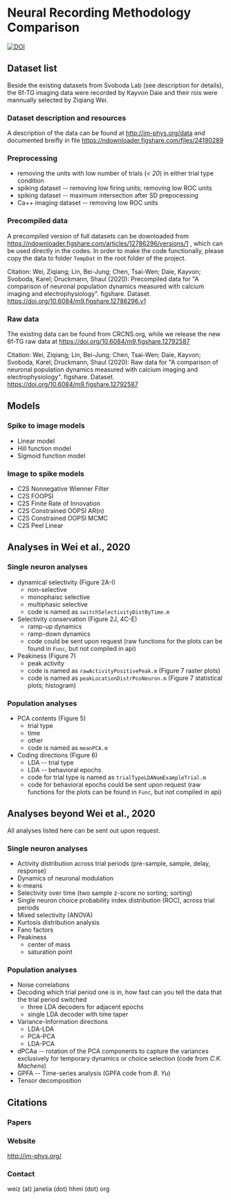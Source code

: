 # Neural Recording Methodology Comparison
[![DOI](https://zenodo.org/badge/DOI/10.5281/zenodo.3979786.svg)](https://doi.org/10.5281/zenodo.3979786)


## Dataset list
Beside the existing datasets from Svoboda Lab (see description for details), the 6f-TG imaging data were recorded by Kayvon Daie and their rois were mannually selected by Ziqiang Wei. 

### Dataset description and resources
A description of the data can be found at http://im-phys.org/data and documented breifly in file https://ndownloader.figshare.com/files/24190289 

### Preprocessing
* removing the units with low number of trials (*< 20*) in either trial type condition
* spiking dataset -- removing low firing units; removing low ROC units
* spiking dataset -- maximum intersection after SD prepocessing
* Ca++ imaging dataset -- removing low ROC units

### Precompiled data
A precompiled version of full datasets can be downloaded from https://ndownloader.figshare.com/articles/12786296/versions/1 , which can be used directly in the codes. In order to make the code functionally, please copy the data to folder `TempDat` in the root folder of the project.

Citation: Wei, Ziqiang; Lin, Bei-Jung; Chen, Tsai-Wen; Daie, Kayvon; Svoboda, Karel; Druckmann, Shaul (2020): Precompiled data for "A comparison of neuronal population dynamics measured with calcium imaging and electrophysiology". figshare. Dataset. https://doi.org/10.6084/m9.figshare.12786296.v1

### Raw data
The existing data can be found from CRCNS.org, while we release the new 6f-TG raw data at https://doi.org/10.6084/m9.figshare.12792587

Citation: Wei, Ziqiang; Lin, Bei-Jung; Chen, Tsai-Wen; Daie, Kayvon; Svoboda, Karel; Druckmann, Shaul (2020): Raw data for "A comparison of neuronal population dynamics measured with calcium imaging and electrophysiology". figshare. Dataset. https://doi.org/10.6084/m9.figshare.12792587

## Models
### Spike to image models
* Linear model
* Hill function model
* Sigmoid function model

### Image to spike models
* C2S Nonnegative Wienner Filter
* C2S FOOPSI
* C2S Finite Rate of Innovation
* C2S Constrained OOPSI AR(n)
* C2S Constrained OOPSI MCMC
* C2S Peel Linear

## Analyses in Wei et al., 2020
### Single neuron analyses
* dynamical selectivity (Figure 2A-I)
    * non-selective
    * monophaisc selective
    * multiphasic selective
    * code is named as `switchSelectivityDistByTime.m`
* Selectivity conservation (Figure 2J, 4C-E)
    * ramp-up dynamics
    * ramp-down dynamics
    * code could be sent upon request (raw functions for the plots can be found in `Func`, but not compiled in api)
* Peakiness (Figure 7)
    * peak activity
    * code is named as `rawActivityPositivePeak.m` (Figure 7 raster plots)
    * code is named as `peakLocationDistrPosNeuron.m` (Figure 7 statistical plots; histogram)

### Population analyses
* PCA contents (Figure 5)
    * trial type
    * time
    * other
    * code is named as `meanPCA.m`
* Coding directions (Figure 6)
    * LDA -- trial type
    * LDA -- behavioral epochs
    * code for trial type is named as `trialTypeLDANumExampleTrial.m`
    * code for behavioral epochs could be sent upon request (raw functions for the plots can be found in `Func`, but not compiled in api)

## Analyses beyond Wei et al., 2020
All analyses listed here can be sent out upon request.

### Single neuron analyses
* Activity distribution across trial periods (pre-sample, sample, delay, response)
* Dynamics of neuronal modulation
* k-means
* Selectivity over time (two sample z-score no sorting; sorting)
* Single neuron choice probability index distribution (ROC), across trial periods
* Mixed selectivity (ANOVA)
* Kurtosis distribution analysis
* Fano factors
* Peakiness
    * center of mass
    * saturation point

### Population analyses
* Noise correlations
* Decoding which trial period one is in, how fast can you tell the data that the trial period switched
    * three LDA decoders for adjacent epochs
    * single LDA decoder with time taper
* Variance-Information directions
    * LDA-LDA
    * PCA-PCA
    * LDA-PCA
* dPCAa -- rotation of the PCA components to capture the variances exclusively
for temporary dynamics or choice selection (code from *C.K. Machens*)
* GPFA -- Time-series analysis (GPFA code from *B. Yu*)
* Tensor decomposition

## Citations
### Papers

### Website
http://im-phys.org/

### Contact
weiz (at) janelia (dot) hhmi (dot) org
